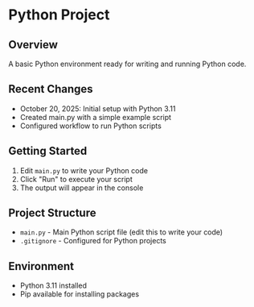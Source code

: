 # Python Project

## Overview
A basic Python environment ready for writing and running Python code.

## Recent Changes
- October 20, 2025: Initial setup with Python 3.11
- Created main.py with a simple example script
- Configured workflow to run Python scripts

## Getting Started
1. Edit `main.py` to write your Python code
2. Click "Run" to execute your script
3. The output will appear in the console

## Project Structure
- `main.py` - Main Python script file (edit this to write your code)
- `.gitignore` - Configured for Python projects

## Environment
- Python 3.11 installed
- Pip available for installing packages
